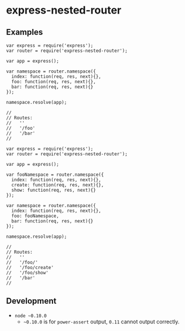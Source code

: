 express-nested-router
=====================


## Examples

```
var express = require('express');
var router = require('express-nested-router');

var app = express();

var namespace = router.namespace({
  index: function(req, res, next){},
  foo: function(req, res, next){},
  bar: function(req, res, next){}
});

namespace.resolve(app);

//
// Routes:
//   ''
//   '/foo'
//   '/bar'
//
```

```
var express = require('express');
var router = require('express-nested-router');

var app = express();

var fooNamespace = router.namespace({
  index: function(req, res, next){},
  create: function(req, res, next){},
  show: function(req, res, next){}
});

var namespace = router.namespace({
  index: function(req, res, next){},
  foo: fooNamespace,
  bar: function(req, res, next){}
});

namespace.resolve(app);

//
// Routes:
//   ''
//   '/foo/'
//   '/foo/create'
//   '/foo/show'
//   '/bar'
//
```


## Development

- `node ~0.10.0`
  - `~0.10.0` is for `power-assert` output, `0.11` cannot output correctly.

